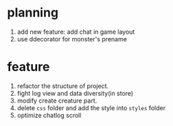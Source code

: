 # planning
1. add new feature: add chat in game layout
2. use ddecorator for monster's prename

# feature
1. refactor the structure of project.
2. fight log view and data diversity(in store)
3. modify create creature part.
4. delete `css` folder and add the style into `styles` folder
5. optimize chatlog scroll